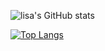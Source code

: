 ![lisa's GitHub stats](https://github-readme-stats.vercel.app/api?username=allstergamer&show_icons=true&theme=material-palenight)

[![Top Langs](https://github-readme-stats.vercel.app/api/top-langs/?username=allstergamer&layout=compact&theme=material-palenight)](https://github.com/anuraghazra/github-readme-stats)

